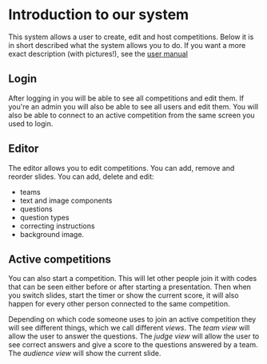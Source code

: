 # Introduction to our system

This system allows a user to create, edit and host competitions.
Below it is in short described what the system allows you to do.
If you want a more exact description (with pictures!), see the [user manual](../user_manual.rst)

## Login

After logging in you will be able to see all competitions and edit them.
If you're an admin you will also be able to see all users and edit them.
You will also be able to connect to an active competition from the same screen you used to login.

## Editor

The editor allows you to edit competitions.
You can add, remove and reorder slides.
You can add, delete and edit:

- teams
- text and image components
- questions
- question types
- correcting instructions
- background image.

## Active competitions

You can also start a competition.
This will let other people join it with codes that can be seen either before or after starting a presentation.
Then when you switch slides, start the timer or show the current score, it will also happen for every other person connected to the same competition.

Depending on which code someone uses to join an active competition they will see different things, which we call different _views_.
The _team view_ will allow the user to answer the questions.
The _judge view_ will allow the user to see correct answers and give a score to the questions answered by a team.
The _audience view_ will show the current slide.
